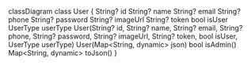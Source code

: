 classDiagram
class User {
  String? id
  String? name
  String? email
  String? phone
  String? password
  String? imageUrl
  String? token
  bool isUser
  UserType userType
  User(String? id, String? name, String? email, String? phone, String? password, String? imageUrl, String? token, bool isUser, UserType userType)
  User(Map<String, dynamic> json)
  bool isAdmin()
  Map<String, dynamic> toJson()
}
